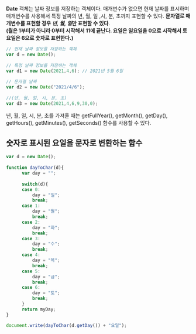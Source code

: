 **Date** 객체는 날짜 정보를 저장하는 객체이다. 매개변수가 없으면 현재 날짜를 표시하며 매개변수를 사용해서 특정 날짜의 년, 월, 일 ,시, 분, 초까지 표현할 수 있다. 
**문자열로 매개변수를 표현할 경우 <i>년, 월, 일</i>만 표현할 수 있다**.<br><b>(월은 1부터가 아니라 0부터 시작해서 11에 끝난다. 요일은 일요일을 0으로 시작해서 토요일은 6으로 숫자로 표현한다.)</b>
```javascript
// 현재 날짜 정보를 저장하는 객체 
var d = new Date(); 
 
// 특정 날짜 정보를 저장하는 객체
var d1 = new Date(2021,4,6); // 2021년 5월 6일 
 
// 문자열 날짜
var d2 = new Date("2021/4/6");
 
//(년, 월, 일, 시, 분, 초)
var d3 = new Date(2021,4,6,9,30,0);
```
년, 월, 일, 시, 분, 초를 가져올 때는 getFullYear(), getMonth(), getDay(), getHours(), getMinutes(), getSeconds() 함수를 사용할 수 있다.

## 숫자로 표시된 요일을 문자로 변환하는 함수
```javascript
var d = new Date(); 
 
function dayToChar(d){
      var day = "";
      
      switch(d){
      case 0:
          day = "일";
          break;
      case 1:
          day = "월";
          break;
      case 2:
          day = "화";
          break;
      case 3:
          day = "수";
          break;
      case 4:
          day = "목";
          break;
      case 5:
          day = "금";
          break;
      case 6:
          day = "토";
          break;
      }
      return myDay;  
}

document.write(dayToChar(d.getDay()) + "요일");
```
